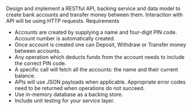 Design and implement a RESTful API, backing service and data model to create bank accounts
and transfer money between them. Interaction with API will be using HTTP requests.
Requirements
- Accounts are created by supplying a name and four-digit PIN code. Account number is
automatically created.
- Once account is created one can Deposit, Withdraw or Transfer money between accounts.
- Any operation which deducts funds from the account needs to include the correct PIN
code.
- A specific call will fetch all the accounts: the name and their current balance.
- APIs will use JSON payloads when applicable. Appropriate error codes need to be
returned when operations do not succeed.
- Use in-memory database as a backing store.
- Include unit testing for your service layer.
